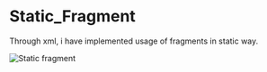 # Static_Fragment

Through xml, i have implemented usage of fragments in static way.

![Static fragment](https://user-images.githubusercontent.com/42689087/152785001-87f11a40-3ece-4a3e-a446-fa2645455530.png)



